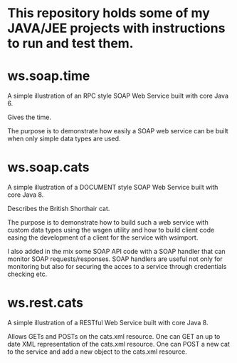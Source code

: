 # This repository holds some of my JAVA/JEE projects with instructions to run and test them. 

# ws.soap.time 

A simple illustration of an RPC style SOAP Web Service built with core Java 6. 

Gives the time.

The purpose is to demonstrate how easily a SOAP web service can be built when only simple data types are used.

# ws.soap.cats 

A simple illustration of a DOCUMENT style SOAP Web Service built with core Java 8.

Describes the British Shorthair cat.

The purpose is to demonstrate how to build such a web service with custom data types using the wsgen utility and how to build client code easing the development of a client for the service with wsimport. 

I also added in the mix some SOAP API code with a SOAP handler that can monitor SOAP requests/responses. SOAP handlers are useful not only for monitoring but also for securing the acces to a service through credentials checking etc.

# ws.rest.cats

A simple illustration of a RESTful Web Service built with core Java 8. 

Allows GETs and POSTs on the cats.xml resource.
One can GET an up to date XML representation of the cats.xml resource.
One can POST a new cat to the service and add a new object to the cats.xml resource.

